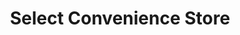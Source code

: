 ---
title: "Select Convenience Store"
url: /birmingham/select-convenience-store/
shop: Lebensmittel
---